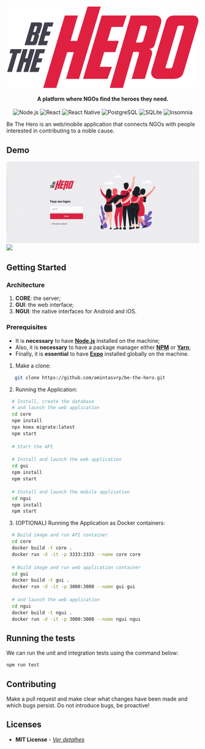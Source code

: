 <h4 align="center">
  <img src="./gui/src/assets/logo.svg"></a>
  <br></br>
  A platform where NGOs find the heroes they need. 
</h4>

<p align="center">
  <img alt="Node.js" src="https://img.shields.io/badge/-Node.js-43853d?style=for-the-badge&logo=nodedotjs&logoColor=white" />
  <img alt="React" src="https://img.shields.io/badge/-React-45b8d8?style=for-the-badge&logo=react&logoColor=white" />
  <img alt="React Native" src="https://img.shields.io/badge/-React Native-764ABC?style=for-the-badge&logo=react&logoColor=white" />
  <img alt="PostgreSQL" src="https://img.shields.io/badge/-PostgreSQL-336791?style=for-the-badge&logo=postgresql&logoColor=white" />
  <img alt="SQLite" src="https://img.shields.io/badge/-SQLite-003B57?style=for-the-badge&logo=sqlite&logoColor=white" />
  <img alt="Insomnia" src="https://img.shields.io/badge/-Insomnia-5849BE?style=for-the-badge&logo=insomnia&logoColor=white" />
</p>

Be The Hero is an web/mobile application that connects NGOs with people interested in contributing to a noble cause.

## Demo

<p float="center">
    <img src="./docs/be-the-hero-web.gif" width="573"/>
    <img src="./docs/be-the-hero-mobile.gif" width="115" />
</p>

## Getting Started

### **Architecture**

1. **CORE**: the server;
2. **GUI**: the web interface;
3. **NGUI**: the native interfaces for Android and iOS.

### **Prerequisites**

- It is **necessary** to have **[Node.js](https://nodejs.org/en/)** installed on the machine;
- Also, it is **necessary** to have a package manager either **[NPM](https://www.npmjs.com/)** or **[Yarn](https://yarnpkg.com/)**;
- Finally, it is **essential** to have **[Expo](https://expo.io/)** installed globally on the machine.

1. Make a clone:

```sh
   git clone https://github.com/amintasvrp/be-the-hero.git
```

2. Running the Application:

```sh
  # Install, create the database
  # and launch the web application
  cd core
  npm install
  npx knex migrate:latest
  npm start

  # Start the API

  # Install and launch the web application
  cd gui
  npm install
  npm start

  # Install and launch the mobile application
  cd ngui
  npm install
  npm start
```

3. (OPTIONAL) Running the Application as Docker containers:

```sh
  # Build image and run API container
  cd core
  docker build -t core .
  docker run -d -it -p 3333:3333 --name core core

  # Build image and run web application container
  cd gui
  docker build -t gui .
  docker run -d -it -p 3000:3000 --name gui gui

  # and launch the web application
  cd ngui
  docker build -t ngui .
  docker run -d -it -p 3000:3000 --name ngui ngui
```

## Running the tests

We can run the unit and integration tests using the command below:

```bash
npm run test
```

## Contributing

Make a pull request and make clear what changes have been made and which bugs persist. Do not introduce bugs, be proactive!

## Licenses

- **MIT License** - [_Ver detalhes_](./LICENSE.txt)
